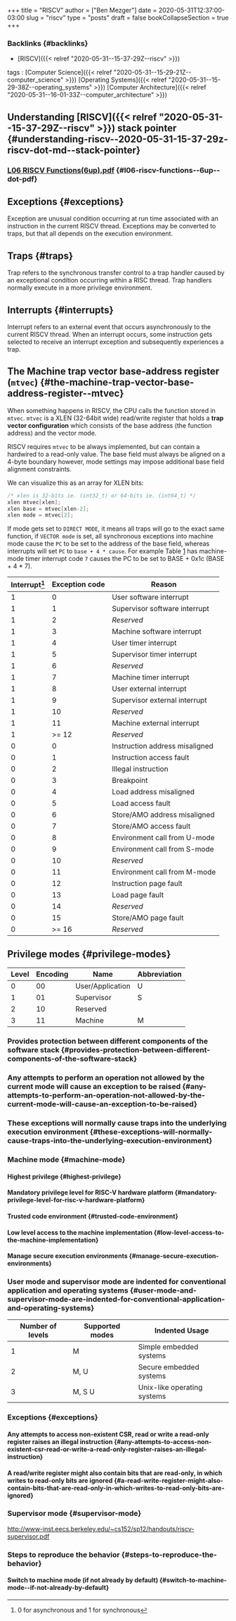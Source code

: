 +++
title = "RISCV"
author = ["Ben Mezger"]
date = 2020-05-31T12:37:00-03:00
slug = "riscv"
type = "posts"
draft = false
bookCollapseSection = true
+++

### Backlinks {#backlinks}

-   [RISCV]({{< relref "2020-05-31--15-37-29Z--riscv" >}})

tags
: [Computer Science]({{< relref "2020-05-31--15-29-21Z--computer_science" >}}) [Operating Systems]({{< relref "2020-05-31--15-29-38Z--operating_systems" >}}) [Computer Architecture]({{< relref "2020-05-31--16-01-33Z--computer_architecture" >}})


## Understanding [RISCV]({{< relref "2020-05-31--15-37-29Z--riscv" >}}) stack pointer {#understanding-riscv--2020-05-31-15-37-29z-riscv-dot-md--stack-pointer}


### [L06 RISCV Functions(6up).pdf](https://dynalist.io/u/5cYI9hHNgUYs0U47UXe0RZ6U) {#l06-riscv-functions--6up--dot-pdf}


## Exceptions {#exceptions}

Exception are unusual condition occurring at run time associated with an
instruction in the current RISCV thread. Exceptions may be converted to traps,
but that all depends on the execution environment.


## Traps {#traps}

Trap refers to the synchronous transfer control to a trap handler caused by an
exceptional condition occurring within a RISC thread. Trap handlers normally
execute in a more privilege environment.


## Interrupts {#interrupts}

Interrupt refers to an external event that occurs asynchronously to the current
RISCV thread. When an interrupt occurs, some instruction gets selected to
receive an interrupt exception and subsequently experiences a trap.


## The Machine trap vector base-address register (`mtvec`) {#the-machine-trap-vector-base-address-register--mtvec}

When something happens in RISCV, the CPU calls the function stored in `mtvec`.
`mtvec` is a XLEN (32-64bit wide) read/write register that holds a **trap vector
configuration** which consists of the base address (the function address) and the
vector mode.

RISCV requires `mtvec` to be always implemented, but can contain a hardwired to
a read-only value. The base field must always be aligned on a 4-byte boundary
however, mode settings may impose additional base field alignment constraints.

We can visualize this as an array for XLEN bits:

```C
/* xlen is 32-bits ie. (int32_t) or 64-bits ie. (int64_t) */
xlen mtvec[xlen];
xlen base = mtvec[xlen-2];
xlen mode = mtvec[2];
```

If mode gets set to `DIRECT MODE`, it means all traps will go to the exact same
function, if `VECTOR mode` is set, all synchronous exceptions into machine mode
cause the `PC` to be set to the address of the base field, whereas interrupts
will set `PC` to `base + 4 * cause`. For example Table [1](#table--tbl:exception-codes) has
machine-mode timer interrupt code `7` causes the PC to be set to BASE + 0x1c
(BASE + 4 \* 7).

<a id="table--tbl:exception-codes"></a>

| Interrupt[^fn:1] | Exception code | Reason                         |
|------------------|----------------|--------------------------------|
| 1                | 0              | User software interrupt        |
| 1                | 1              | Supervisor software interrupt  |
| 1                | 2              | _Reserved_                     |
| 1                | 3              | Machine software interrupt     |
| 1                | 4              | User timer interrupt           |
| 1                | 5              | Supervisor timer interrupt     |
| 1                | 6              | _Reserved_                     |
| 1                | 7              | Machine timer interrupt        |
| 1                | 8              | User external interrupt        |
| 1                | 9              | Supervisor external interrupt  |
| 1                | 10             | _Reserved_                     |
| 1                | 11             | Machine external interrupt     |
| 1                | >= 12          | _Reserved_                     |
| 0                | 0              | Instruction address misaligned |
| 0                | 1              | Instruction access fault       |
| 0                | 2              | Illegal instruction            |
| 0                | 3              | Breakpoint                     |
| 0                | 4              | Load address misaligned        |
| 0                | 5              | Load access fault              |
| 0                | 6              | Store/AMO address misaligned   |
| 0                | 7              | Store/AMO access fault         |
| 0                | 8              | Environment call from U-mode   |
| 0                | 9              | Environment call from S-mode   |
| 0                | 10             | _Reserved_                     |
| 0                | 11             | Environment call from M-mode   |
| 0                | 12             | Instruction page fault         |
| 0                | 13             | Load page fault                |
| 0                | 14             | _Reserved_                     |
| 0                | 15             | Store/AMO page fault           |
| 0                | >= 16          | _Reserved_                     |


## Privilege modes {#privilege-modes}

| Level | Encoding | Name             | Abbreviation |
|-------|----------|------------------|--------------|
| 0     | 00       | User/Application | U            |
| 1     | 01       | Supervisor       | S            |
| 2     | 10       | Reserved         |              |
| 3     | 11       | Machine          | M            |


### Provides protection between different components of the software stack {#provides-protection-between-different-components-of-the-software-stack}


### Any attempts to perform an operation not allowed by the current mode will cause an exception to be raised {#any-attempts-to-perform-an-operation-not-allowed-by-the-current-mode-will-cause-an-exception-to-be-raised}


### These exceptions will normally cause traps into the underlying execution environment {#these-exceptions-will-normally-cause-traps-into-the-underlying-execution-environment}


### Machine mode {#machine-mode}


#### Highest privilege {#highest-privilege}


#### ****Mandatory**** privilege level for RISC-V hardware platform {#mandatory-privilege-level-for-risc-v-hardware-platform}


#### Trusted code environment {#trusted-code-environment}


#### Low level access to the machine implementation {#low-level-access-to-the-machine-implementation}


#### Manage secure execution environments {#manage-secure-execution-environments}


### User mode and supervisor mode are indented for conventional application and operating systems {#user-mode-and-supervisor-mode-are-indented-for-conventional-application-and-operating-systems}

| Number of levels | Supported modes | Indented Usage              |
|------------------|-----------------|-----------------------------|
| 1                | M               | Simple embedded systems     |
| 2                | M, U            | Secure embedded systems     |
| 3                | M, S U          | Unix-like operating systems |


### Exceptions {#exceptions}


#### Any attempts to access non-existent CSR, read or write a read-only register raises an ****illegal instruction**** {#any-attempts-to-access-non-existent-csr-read-or-write-a-read-only-register-raises-an-illegal-instruction}


#### A read/write register might also contain bits that are read-only, in which writes to read-only bits ****are ignored**** {#a-read-write-register-might-also-contain-bits-that-are-read-only-in-which-writes-to-read-only-bits-are-ignored}


### Supervisor mode {#supervisor-mode}

<http://www-inst.eecs.berkeley.edu/~cs152/sp12/handouts/riscv-supervisor.pdf>


### ****Steps to reproduce the behavior**** {#steps-to-reproduce-the-behavior}


#### Switch to machine mode (if not already by default) {#switch-to-machine-mode--if-not-already-by-default}

[^fn:1]: 0 for asynchronous and 1 for synchronous
